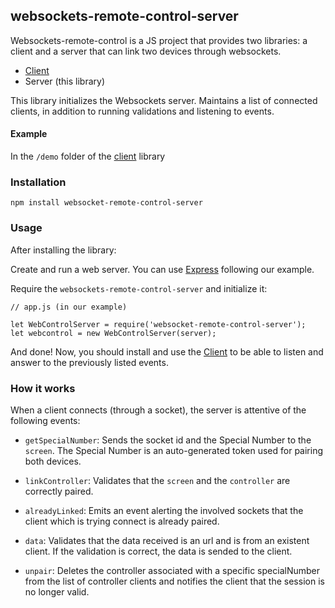 ## websockets-remote-control-server

Websockets-remote-control is a JS project that provides two libraries: a client and a
server that can link two devices through websockets.

- [Client](https://github.com/Cambalab/websocket-remote-control-client)
- Server (this library)

This library initializes the Websockets server. Maintains a list of connected clients, in addition to running validations and listening to events. 

#### Example

In the `/demo` folder of the [client](https://github.com/Cambalab/websocket-remote-control-client) library

### Installation

`npm install websocket-remote-control-server`

### Usage

After installing the library:

Create and run a web server. You can use [Express](https://expressjs.com) following our 
example.

Require the `websockets-remote-control-server` and initialize it:

```
// app.js (in our example)

let WebControlServer = require('websocket-remote-control-server');
let webcontrol = new WebControlServer(server);
```
And done! Now, you should install and use the [Client](https://github.com/Cambalab/websocket-remote-control-client) to be able to listen and answer to the previously listed events.

### How it works

When a client connects (through a socket), the server is attentive of the following events:

- `getSpecialNumber`: Sends the socket id and the Special Number to the `screen`. The Special Number is an auto-generated token used for pairing both devices.

- `linkController`: Validates that the `screen` and the `controller` are correctly paired. 

- `alreadyLinked`: Emits an event alerting the involved sockets that the client which is trying connect is already paired.

- `data`: Validates that the data received is an url and is from an existent client. If the validation is correct, the data is sended to the client.

- `unpair`: Deletes the controller associated with a specific specialNumber from the list of controller clients and notifies the client that the session is no longer valid.
